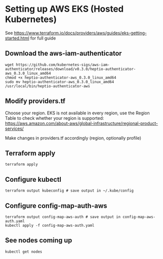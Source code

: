 # Setting up AWS EKS (Hosted Kubernetes)

See https://www.terraform.io/docs/providers/aws/guides/eks-getting-started.html for full guide

## Download the aws-iam-authenticator
```
wget https://github.com/kubernetes-sigs/aws-iam-authenticator/releases/download/v0.3.0/heptio-authenticator-aws_0.3.0_linux_amd64
chmod +x heptio-authenticator-aws_0.3.0_linux_amd64
sudo mv heptio-authenticator-aws_0.3.0_linux_amd64 /usr/local/bin/heptio-authenticator-aws
```

## Modify providers.tf

Choose your region. EKS is not available in every region, use the Region Table to check whether your region is supported: https://aws.amazon.com/about-aws/global-infrastructure/regional-product-services/

Make changes in providers.tf accordingly (region, optionally profile)

## Terraform apply
```
terraform apply
```

## Configure kubectl
```
terraform output kubeconfig # save output in ~/.kube/config
```

## Configure config-map-auth-aws
```
terraform output config-map-aws-auth # save output in config-map-aws-auth.yaml
kubectl apply -f config-map-aws-auth.yaml
```

## See nodes coming up
```
kubectl get nodes
```
